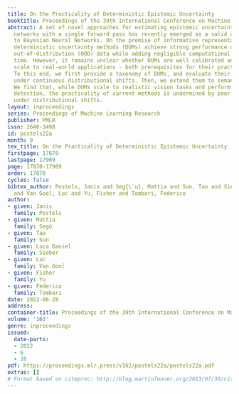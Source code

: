 ```yaml
---
title: On the Practicality of Deterministic Epistemic Uncertainty
booktitle: Proceedings of the 39th International Conference on Machine Learning
abstract: A set of novel approaches for estimating epistemic uncertainty in deep neural
  networks with a single forward pass has recently emerged as a valid alternative
  to Bayesian Neural Networks. On the premise of informative representations, these
  deterministic uncertainty methods (DUMs) achieve strong performance on detecting
  out-of-distribution (OOD) data while adding negligible computational costs at inference
  time. However, it remains unclear whether DUMs are well calibrated and can seamlessly
  scale to real-world applications - both prerequisites for their practical deployment.
  To this end, we first provide a taxonomy of DUMs, and evaluate their calibration
  under continuous distributional shifts. Then, we extend them to semantic segmentation.
  We find that, while DUMs scale to realistic vision tasks and perform well on OOD
  detection, the practicality of current methods is undermined by poor calibration
  under distributional shifts.
layout: inproceedings
series: Proceedings of Machine Learning Research
publisher: PMLR
issn: 2640-3498
id: postels22a
month: 0
tex_title: On the Practicality of Deterministic Epistemic Uncertainty
firstpage: 17870
lastpage: 17909
page: 17870-17909
order: 17870
cycles: false
bibtex_author: Postels, Janis and Seg{\`u}, Mattia and Sun, Tao and Sieber, Luca Daniel
  and Van Gool, Luc and Yu, Fisher and Tombari, Federico
author:
- given: Janis
  family: Postels
- given: Mattia
  family: Segù
- given: Tao
  family: Sun
- given: Luca Daniel
  family: Sieber
- given: Luc
  family: Van Gool
- given: Fisher
  family: Yu
- given: Federico
  family: Tombari
date: 2022-06-28
address:
container-title: Proceedings of the 39th International Conference on Machine Learning
volume: '162'
genre: inproceedings
issued:
  date-parts:
  - 2022
  - 6
  - 28
pdf: https://proceedings.mlr.press/v162/postels22a/postels22a.pdf
extras: []
# Format based on citeproc: http://blog.martinfenner.org/2013/07/30/citeproc-yaml-for-bibliographies/
---
```

